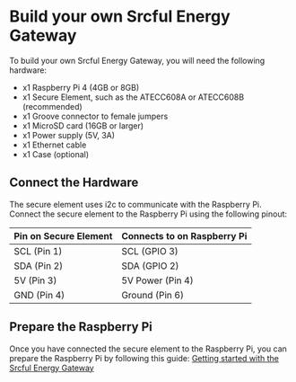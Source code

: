 # Build your own Srcful Energy Gateway

To build your own Srcful Energy Gateway, you will need the following hardware:

- x1 Raspberry Pi 4 (4GB or 8GB)
- x1 Secure Element, such as the ATECC608A or ATECC608B (recommended)
- x1 Groove connector to female jumpers
- x1 MicroSD card (16GB or larger)
- x1 Power supply (5V, 3A)
- x1 Ethernet cable
- x1 Case (optional)

## Connect the Hardware

The secure element uses i2c to communicate with the Raspberry Pi. Connect the secure element to the Raspberry Pi using the following pinout:

| Pin on Secure Element | Connects to on Raspberry Pi |
| --------------------- | --------------------------- |
| SCL (Pin 1)           | SCL (GPIO 3)                |
| SDA (Pin 2)           | SDA (GPIO 2)                |
| 5V (Pin 3)            | 5V Power (Pin 4)            |
| GND (Pin 4)           | Ground (Pin 6)              |

## Prepare the Raspberry Pi

Once you have connected the secure element to the Raspberry Pi, you can prepare the Raspberry Pi by following this guide: [Getting started with the Srcful Energy Gateway](diy-oss.md)
